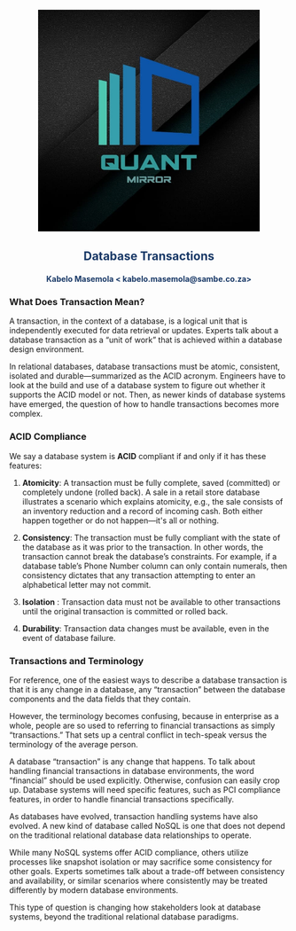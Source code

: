 <p align="center" style="background-color:"><img src="https://raw.githubusercontent.com/quantmirror/notes/master/assets/logo.jpeg?token=GHSAT0AAAAAABSSDUBE4DOCZIWGTDVZ4AZ6YSDD4FQ"  width="400"></p>
<p align="center"><h2 style="color: #193967; text-align: center">
    Database Transactions
</h2></p>
<p align="center"><h4 style="color: #193967; text-align: center">
    Kabelo Masemola < kabelo.masemola@sambe.co.za>
</h4></p>


### What Does Transaction Mean?

A transaction, in the context of a database,
is a logical unit that is independently executed
for data retrieval or updates. Experts talk about a
database transaction as a “unit of work” that is achieved within 
a database design environment.

In relational databases, database transactions must be 
atomic, consistent, isolated and durable—summarized as the ACID 
acronym. Engineers have to look at the build and use of a database
system to figure out whether it supports the ACID model or not.
Then, as newer kinds of database systems have emerged, 
the question of how to handle transactions becomes more complex.


### ACID Compliance
We say a database system is **ACID** compliant if and only if it has these features:
1. **Atomicity**: A transaction must be fully complete, saved (committed) or completely undone (rolled back).
   A sale in a retail store database illustrates a scenario which explains atomicity, e.g., 
   the sale consists of an inventory reduction and a record of incoming cash. Both either happen together or do not happen—it's all or nothing.
2. **Consistency**: The transaction must be fully compliant with the state of the database as 
   it was prior to the transaction. In other words, the transaction cannot break the database’s constraints. 
   For example, if a database table’s Phone Number column can only contain numerals, then consistency dictates that
   any transaction attempting to enter an alphabetical letter may not commit.

3. **Isolation** : Transaction data must not be available to other transactions until the original transaction is committed or rolled back.
4. **Durability**: Transaction data changes must be available, even in the event of database failure.


### Transactions and Terminology

For reference, one of the easiest ways to describe a database transaction is that it is any change in a database, 
any “transaction” between the database components and the data fields that they contain.

However, the terminology becomes confusing, because in enterprise as a whole, people are so used to referring to financial
transactions as simply “transactions.” That sets up a central conflict in 
tech-speak versus the terminology of the average person.

A database “transaction” is any change that happens. To talk about handling financial transactions in database environments,
the word “financial” should be used explicitly. Otherwise, confusion can easily crop up. 
Database systems will need specific features, such as PCI compliance features, 
in order to handle financial transactions specifically.

As databases have evolved, transaction handling systems have also evolved. A new kind of database called NoSQL 
is one that does not depend on the traditional relational
database data relationships to operate.

While many NoSQL systems offer ACID compliance, others utilize processes like snapshot isolation or may sacrifice some consistency for other goals.
Experts sometimes talk about a trade-off between consistency and availability, or similar scenarios where consistently may be treated differently 
by modern database environments.

This type of question is changing how stakeholders look at database systems, beyond the traditional relational database paradigms.
